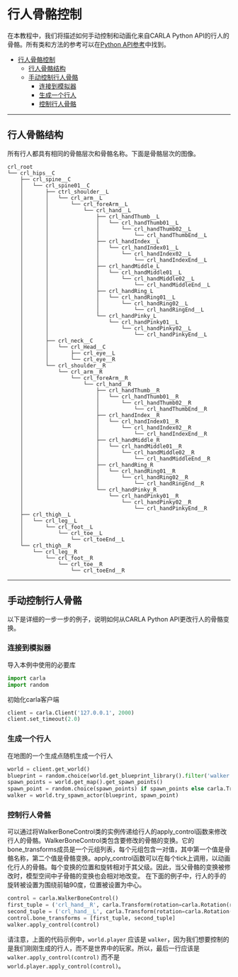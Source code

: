 # 行人骨骼控制
在本教程中，我们将描述如何手动控制和动画化来自CARLA Python API的行人的骨骼。所有类和方法的参考可以在[Python API参考](python_api.md)中找到。
- [行人骨骼控制](#行人骨骼控制)
  - [行人骨骼结构](#行人骨骼结构)
  - [手动控制行人骨骼](#手动控制行人骨骼)
    - [连接到模拟器](#连接到模拟器)
    - [生成一个行人](#生成一个行人)
    - [控制行人骨骼](#控制行人骨骼)
---
## 行人骨骼结构
所有行人都具有相同的骨骼层次和骨骼名称。下面是骨骼层次的图像。
```
crl_root
└── crl_hips__C
    ├── crl_spine__C
    │   └── crl_spine01__C
    │       ├── ctrl_shoulder__L
    │       │   └── crl_arm__L
    │       │       └── crl_foreArm__L
    │       │           └── crl_hand__L
    │       │               ├── crl_handThumb__L
    │       │               │   └── crl_handThumb01__L
    │       │               │       └── crl_handThumb02__L
    │       │               │           └── crl_handThumbEnd__L
    │       │               ├── crl_handIndex__L
    │       │               │   └── crl_handIndex01__L
    │       │               │       └── crl_handIndex02__L
    │       │               │           └── crl_handIndexEnd__L
    │       │               ├── crl_handMiddle_L
    │       │               │   └── crl_handMiddle01__L
    │       │               │       └── crl_handMiddle02__L
    │       │               │           └── crl_handMiddleEnd__L
    │       │               ├── crl_handRing_L
    │       │               │   └── crl_handRing01__L
    │       │               │       └── crl_handRing02__L
    │       │               │           └── crl_handRingEnd__L
    │       │               └── crl_handPinky_L
    │       │                   └── crl_handPinky01__L
    │       │                       └── crl_handPinky02__L
    │       │                           └── crl_handPinkyEnd__L
    │       ├── crl_neck__C
    │       │   └── crl_Head__C
    │       │       ├── crl_eye__L
    │       │       └── crl_eye__R
    │       └── crl_shoulder__R
    │           └── crl_arm__R
    │               └── crl_foreArm__R
    │                   └── crl_hand__R
    │                       ├── crl_handThumb__R
    │                       │   └── crl_handThumb01__R
    │                       │       └── crl_handThumb02__R
    │                       │           └── crl_handThumbEnd__R
    │                       ├── crl_handIndex__R
    │                       │   └── crl_handIndex01__R
    │                       │       └── crl_handIndex02__R
    │                       │           └── crl_handIndexEnd__R
    │                       ├── crl_handMiddle_R
    │                       │   └── crl_handMiddle01__R
    │                       │       └── crl_handMiddle02__R
    │                       │           └── crl_handMiddleEnd__R
    │                       ├── crl_handRing_R
    │                       │   └── crl_handRing01__R
    │                       │       └── crl_handRing02__R
    │                       │           └── crl_handRingEnd__R
    │                       └── crl_handPinky_R
    │                           └── crl_handPinky01__R
    │                               └── crl_handPinky02__R
    │                                   └── crl_handPinkyEnd__R
    ├── crl_thigh__L
    │   └── crl_leg__L
    │       └── crl_foot__L
    │           └── crl_toe__L
    │               └── crl_toeEnd__L
    └── crl_thigh__R
        └── crl_leg__R
            └── crl_foot__R
                └── crl_toe__R
                    └── crl_toeEnd__R
```
---
## 手动控制行人骨骼
以下是详细的一步一步的例子，说明如何从CARLA Python API更改行人的骨骼变换。
### 连接到模拟器
导入本例中使用的必要库
```py
import carla
import random
```
初始化carla客户端
```py
client = carla.Client('127.0.0.1', 2000)
client.set_timeout(2.0)
```
### 生成一个行人
在地图的一个生成点随机生成一个行人
```py
world = client.get_world()
blueprint = random.choice(world.get_blueprint_library().filter('walker.*'))
spawn_points = world.get_map().get_spawn_points()
spawn_point = random.choice(spawn_points) if spawn_points else carla.Transform()
walker = world.try_spawn_actor(blueprint, spawn_point)
```
### 控制行人骨骼
可以通过将WalkerBoneControl类的实例传递给行人的apply_control函数来修改行人的骨骼。WalkerBoneControl类包含要修改的骨骼的变换。它的bone_transforms成员是一个元组列表，每个元组包含一对值，其中第一个值是骨骼名称，第二个值是骨骼变换。apply_control函数可以在每个tick上调用，以动画化行人的骨骼。每个变换的位置和旋转相对于其父级。因此，当父骨骼的变换被修改时，模型空间中子骨骼的变换也会相对地改变。
在下面的例子中，行人的手的旋转被设置为围绕前轴90度，位置被设置为中心。
```py
control = carla.WalkerBoneControl()
first_tuple = ('crl_hand__R', carla.Transform(rotation=carla.Rotation(roll=90)))
second_tuple = ('crl_hand__L', carla.Transform(rotation=carla.Rotation(roll=90)))
control.bone_transforms = [first_tuple, second_tuple]
walker.apply_control(control)
```
请注意，上面的代码示例中，`world.player` 应该是 `walker`，因为我们想要控制的是我们刚刚生成的行人，而不是世界中的玩家。所以，最后一行应该是 `walker.apply_control(control)` 而不是 `world.player.apply_control(control)`。


   
